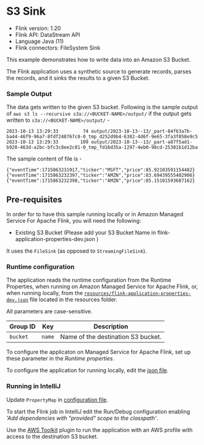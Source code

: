 # S3 Sink

* Flink version: 1.20
* Flink API: DataStream API
* Language Java (11)
* Flink connectors: FileSystem Sink

This example demonstrates how to write data into an Amazon S3 Bucket.

The Flink application uses a synthetic source to generate records, 
parses the records, and it sinks the results to a given S3 Bucket.

### Sample Output

The data gets written to the given S3 bucket.
Following is the sample output of `aws s3 ls --recursive s3a://<BUCKET-NAME>/output/` if the output gets written to `s3a://<BUCKET-NAME>/output/` -
```shell
2023-10-13 13:29:33         74 output/2023-10-13--13/_part-84f63a7b-ba44-46f9-96a7-8fdf248767c8-0_tmp_d252d9b4-6382-4d6f-9e65-3fa3f058e9c5
2023-10-13 13:29:33        109 output/2023-10-13--13/_part-a87f5ad1-b920-463d-a2bc-bfc3c8ee2c81-0_tmp_fd16d35a-1297-4eb0-98cd-25301b1d12ba
```

The sample content of file is -

```
{"eventTime":1715863231917,"ticker":"MSFT","price":85.92103591154482}
{"eventTime":1715863232397,"ticker":"AMZN","price":83.69439555402906}
{"eventTime":1715863232398,"ticker":"AMZN","price":85.15101593687162}
```

## Pre-requisites

In order for to have this sample running locally or in Amazon Managed Service For Apache Flink, you will need the following:

* Existing S3 Bucket (Please add your S3 Bucket Name in flink-application-properties-dev.json )

It uses the `FileSink` (as opposed to `StreamingFileSink`).


### Runtime configuration

The application reads the runtime configuration from the Runtime Properties, when running on Amazon Managed Service for Apache Flink,
or, when running locally, from the [`resources/flink-application-properties-dev.json`](resources/flink-application-properties-dev.json) file located in the resources folder.

All parameters are case-sensitive.

| Group ID        | Key           | Description               | 
|-----------------|---------------|---------------------------|
| `bucket`        | `name`        | Name of the destination S3 bucket. |

To configure the applicaton on Managed Service for Apache Flink, set up these parameter in the *Runtime properties*.

To configure the application for running locally, edit the [json file](resources/flink-application-properties-dev.json).

### Running in IntelliJ

Update `PropertyMap` in [configuration file](src/main/resources/flink-application-properties-dev.json).

To start the Flink job in IntelliJ edit the Run/Debug configuration enabling *'Add dependencies with "provided" scope to 
the classpath'*.

Use the [AWS Toolkit](https://aws.amazon.com/intellij/) plugin to run the application with an AWS profile with access to the destination S3 bucket.

